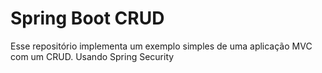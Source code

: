 # Spring Boot CRUD
Esse repositório implementa um exemplo simples de uma aplicação MVC com um CRUD.
Usando Spring Security
